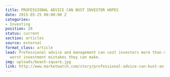 ```yaml
---
title: PROFESSIONAL ADVICE CAN BUST INVESTOR HOPES
date: 2015-05-25 00:00:00 Z
categories:
- Investing
position: 20
status: current
section: articles
source: external
format_class: article
lead: Professional advice and management can cost investors more than most of the
  worst investment mistakes they can make.
img: uploads/beach-square.jpg
link: http://www.marketwatch.com/story/professional-advice-can-bust-an-investors-savings-heres-how-much-2017-03-03
---
```


